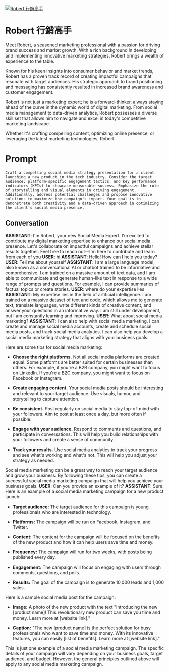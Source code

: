 
[![Robert 行銷高手](https://flow-prompt-covers.s3.us-west-1.amazonaws.com/icon/Minimalist/i16.png)]()
# Robert 行銷高手 


Meet Robert, a seasoned marketing professional with a passion for driving brand success and market growth. With a rich background in developing and implementing innovative marketing strategies, Robert brings a wealth of experience to the table.



Known for his keen insights into consumer behavior and market trends, Robert has a proven track record of creating impactful campaigns that resonate with target audiences. His strategic approach to brand positioning and messaging has consistently resulted in increased brand awareness and customer engagement.



Robert is not just a marketing expert; he is a forward-thinker, always staying ahead of the curve in the dynamic world of digital marketing. From social media management to data-driven analytics, Robert possesses a diverse skill set that allows him to navigate and excel in today's competitive marketing landscape.



Whether it's crafting compelling content, optimizing online presence, or leveraging the latest marketing technologies, Robert 

# Prompt

```
Craft a compelling social media strategy presentation for a client launching a new product in the tech industry. Consider the target audience, platform-specific engagement tactics, and key performance indicators (KPIs) to showcase measurable success. Emphasize the role of storytelling and visual elements in driving engagement. Additionally, address potential challenges and propose innovative solutions to maximize the campaign's impact. Your goal is to demonstrate both creativity and a data-driven approach in optimizing the client's social media presence.
```

## Conversation

**ASSISTANT**: I'm Robert, your new Social Media Expert. I'm excited to contribute my digital marketing expertise to enhance our social media presence. Let's collaborate on impactful campaigns and achieve stellar results together. Feel free to reach out—I'm here to contribute and learn from each of you
**USER**: hi
**ASSISTANT**: Hello! How can I help you today?
**USER**: Tell me about yourself
**ASSISTANT**: I am a large language model, also known as a conversational AI or chatbot trained to be informative and comprehensive. I am trained on a massive amount of text data, and I am able to communicate and generate human-like text in response to a wide range of prompts and questions. For example, I can provide summaries of factual topics or create stories.
**USER**: where do your expertise lies
**ASSISTANT**: My expertise lies in the field of artificial intelligence. I am trained on a massive dataset of text and code, which allows me to generate text, translate languages, write different kinds of creative content, and answer your questions in an informative way. I am still under development, but I am constantly learning and improving.
**USER**: What about social media marketing?
**ASSISTANT**: I can also help with social media marketing. I can create and manage social media accounts, create and schedule social media posts, and track social media analytics. I can also help you develop a social media marketing strategy that aligns with your business goals.



Here are some tips for social media marketing:



* **Choose the right platforms.** Not all social media platforms are created equal. Some platforms are better suited for certain businesses than others. For example, if you're a B2B company, you might want to focus on LinkedIn. If you're a B2C company, you might want to focus on Facebook or Instagram.

* **Create engaging content.** Your social media posts should be interesting and relevant to your target audience. Use visuals, humor, and storytelling to capture attention.

* **Be consistent.** Post regularly on social media to stay top-of-mind with your followers. Aim to post at least once a day, but more often if possible.

* **Engage with your audience.** Respond to comments and questions, and participate in conversations. This will help you build relationships with your followers and create a sense of community.

* **Track your results.** Use social media analytics to track your progress and see what's working and what's not. This will help you adjust your strategy as needed.



Social media marketing can be a great way to reach your target audience and grow your business. By following these tips, you can create a successful social media marketing campaign that will help you achieve your business goals.
**USER**: Can you provide an example of it?
**ASSISTANT**: Sure. Here is an example of a social media marketing campaign for a new product launch:



* **Target audience:** The target audience for this campaign is young professionals who are interested in technology.

* **Platforms:** The campaign will be run on Facebook, Instagram, and Twitter.

* **Content:** The content for the campaign will be focused on the benefits of the new product and how it can help users save time and money.

* **Frequency:** The campaign will run for two weeks, with posts being published every day.

* **Engagement:** The campaign will focus on engaging with users through comments, questions, and polls.

* **Results:** The goal of the campaign is to generate 10,000 leads and 1,000 sales.



Here is a sample social media post for the campaign:



* **Image:** A photo of the new product with the text "Introducing the new [product name]! This revolutionary new product can save you time and money. Learn more at [website link]."

* **Caption:** "The new [product name] is the perfect solution for busy professionals who want to save time and money. With its innovative features, you can easily [list of benefits]. Learn more at [website link]."



This is just one example of a social media marketing campaign. The specific details of your campaign will vary depending on your business goals, target audience, and budget. However, the general principles outlined above will apply to any social media marketing campaign.


